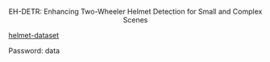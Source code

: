 <p align="center">  
EH-DETR: Enhancing Two-Wheeler Helmet Detection for Small and Complex Scenes 
</p>   

[helmet-dataset](https://pan.baidu.com/s/15QSM0CUa1t7ZoW6nPpSDKA?pwd=data) 

Password: data

